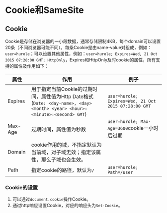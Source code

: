# Cookie和SameSite

## Cookie

Cookie是存储在浏览器的一小段数据，通常存储限制4KB，每个domain可以设置20条（不同浏览器可能不同）。每条Cookie是由name-value对组成，例如：`user=hurole`；可以设置其他属性，例如：`user=hurole; Expires=Wed, 21 Oct 2015 07:28:00 GMT; HttpOnly`，Expires和HttpOnly及时cookie的属性，所有支持的属性及作用如下：

| 属性    | 作用                                                         | 例子                                                 |
| ------- | ------------------------------------------------------------ | ---------------------------------------------------- |
| Expires | 用于指定当前Cookie的过期时间，属性值为Http Date格式(`Date: <day-name>, <day> <month> <year> <hour>:<minute>:<second> GMT`) | `user=hurole; Expires=Wed, 21 Oct 2015 07:28:00 GMT` |
| Max-Age | 过期时间，属性值为秒数                                       | `user=hurole; Max-Age=3600`cookie一小时后过期        |
| Domain  | cookie作用的域，不指定默认为当前域，对子域无效；指定该属性，那么子域也会生效。 |                                                      |
| Path    | 指定cookie的路径，默认为`/`                                  | `user=hurole; Path=/user`                            |



### Cookie的设置

1. 可以通过`document.cookie`操作Cookie。
2. 通过http响应设置Cookie，对应的响应头为`Set-Cookie`。
